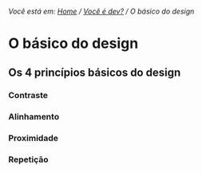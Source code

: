 ###### Você está em: [Home](/) / [Você é dev?](/docs/chapter-3/README.md) / O básico do design

# O básico do design

## Os 4 princípios básicos do design

### Contraste

### Alinhamento

### Proximidade

### Repetição
